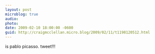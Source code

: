 ```yaml
---
layout: post
microblog: true
audio: 
photo: 
date: 2009-02-10 18:00:00 -0600
guid: http://craigmcclellan.micro.blog/2009/02/11/t1198120512.html
---
```

is pablo picasso. tweet!!!
